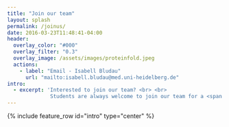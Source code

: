 ```yaml
---
title: "Join our team"
layout: splash
permalink: /joinus/
date: 2016-03-23T11:48:41-04:00
header:
  overlay_color: "#000"
  overlay_filter: "0.3"
  overlay_image: /assets/images/proteinfold.jpeg
  actions:
    - label: "Email - Isabell Bludau"
      url: "mailto:isabell.bludau@med.uni-heidelberg.de"
intro: 
  - excerpt: 'Interested to join our team? <br> <br>
              Students are always welcome to join our team for a <span style="color: blue;">semester project</span>, <span style="color: blue;">Bachelor</span>, or <span style="color: blue;">Master thesis</span>! Please send an [email](mailto:isabell.bludau@med.uni-heidelberg.de) to schedule a meeting to discuss potential projects. If you want to join for a <span style="color: blue;">PhD</span> or <span style="color: blue;">Postdoc</span>, please include a short letter of motivation and your CV.'
---
```


{% include feature_row id="intro" type="center" %}
